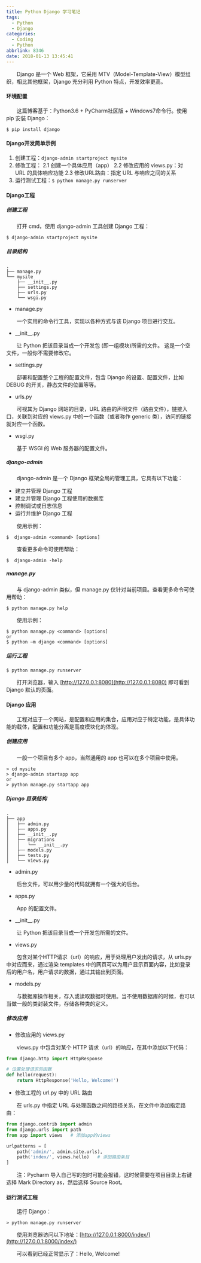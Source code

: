 ```yaml
---
title: Python Django 学习笔记
tags:
  - Python
  - Django
categories: 
  - Coding
  - Python
abbrlink: 8346
date: 2018-01-13 13:45:41
---
```


　　Django 是一个 Web 框架，它采用 MTV（Model-Template-View）模型组织，相比其他框架，Django 充分利用 Python 特点，开发效率更高。

<!--more-->

#### 环境配置

　　这篇博客基于：Python3.6 + PyCharm社区版 + Windows7命令行。使用 pip 安装 Django：

```shell
$ pip install django
```

#### Django开发简单示例

1. 创建工程：`django-admin startproject mysite`
2. 修改工程：
    2.1 创建一个具体应用（app）
    2.2 修改应用的 views.py：对 URL 的具体响应功能
    2.3 修改URL路由：指定 URL 与响应之间的关系
3. 运行测试工程：`$ python manage.py runserver`

#### Django工程

##### 创建工程

　　打开 cmd，使用 django-admin 工具创建 Django 工程：

```shell
$ django-admin startproject mysite
```

##### 目录结构

```
.
├── manage.py
└── mysite
    ├── __init__.py
    ├── settings.py
    ├── urls.py
    └── wsgi.py
```

- manage.py

　　一个实用的命令行工具，实现以各种方式与该 Django 项目进行交互。

- \_\_init\_\_.py

　　让 Python 把该目录当成一个开发包 (即一组模块)所需的文件。 这是一个空文件，一般你不需要修改它。

- settings.py

　　部署和配置整个工程的配置文件，包含 Django 的设置、配置文件，比如 DEBUG 的开关，静态文件的位置等等。

- urls.py

　　可视其为 Django 网站的目录，URL 路由的声明文件（路由文件），链接入口，关联到对应的 views.py 中的一个函数（或者称作 generic 类），访问的链接就对应一个函数。

- wsgi.py

　　基于 WSGI 的 Web 服务器的配置文件。

##### django-admin

　　django-admin 是一个 Django 框架全局的管理工具，它具有以下功能：

- 建立并管理 Django 工程
- 建立并管理 Django 工程使用的数据库
- 控制调试或日志信息
- 运行并维护 Django 工程

　　使用示例：

```
$  django-admin <command> [options]
```

　　查看更多命令可使用帮助：

```
$  django-admin -help
```

##### manage.py

　　与 django-admin 类似，但 manage.py 仅针对当前项目。查看更多命令可使用帮助：

```shell
$ python manage.py help
```

　　使用示例：

```shell
$ python manage.py <command> [options]
or
$ python –m django <command> [options]
```

##### 运行工程

```shell
$ python manage.py runserver
```

　　打开浏览器，输入 [http://127.0.0.1:8080](http://127.0.0.1:8080) 即可看到 Django 默认的页面。

#### Django 应用

　　工程对应于一个网站，是配置和应用的集合，应用对应于特定功能，是具体功能的载体，配置和功能分离是高度模块化的体现。

##### 创建应用

　　一般一个项目有多个 app，当然通用的 app 也可以在多个项目中使用。

```
> cd mysite
> django-admin startapp app
or
> python manage.py startapp app
```

##### Django 目录结构

```
.
├── app
│   ├── admin.py
│   ├── apps.py
│   ├── __init__.py
│   ├── migrations
│   │   └── __init__.py
│   ├── models.py
│   ├── tests.py
│   └── views.py
```

- admin.py

　　后台文件，可以用少量的代码就拥有一个强大的后台。

- apps.py

　　App 的配置文件。

- \_\_init\_\_.py

　　让 Python 把该目录当成一个开发包所需的文件。

- views.py

　　包含对某个HTTP请求（url）的响应，用于处理用户发出的请求，从 urls.py 中对应而来，通过渲染 templates 中的网页可以为用户显示页面内容，比如登录后的用户名，用户请求的数据，通过其输出到页面。

- models.py

　　与数据库操作相关，存入或读取数据时使用。当不使用数据库的时候，也可以当做一般的类封装文件，存储各种类的定义。

##### 修改应用

- 修改应用的 views.py

　　views.py 中包含对某个 HTTP 请求（url）的响应，在其中添加以下代码：

```python
from django.http import HttpResponse

# 设置处理请求的函数
def hello(request):
    return HttpResponse('Hello, Welcome!')
```

- 修改工程的 url.py 中的 URL 路由

　　在 urls.py 中指定 URL 与处理函数之间的路径关系，在文件中添加指定路由：

```python
from django.contrib import admin
from django.urls import path
from app import views   # 添加app的views

urlpatterns = [
    path('admin/', admin.site.urls),
    path('index/', views.hello)   # 添加路由条目
]
```

　　注：Pycharm 导入自己写的包时可能会报错，这时候需要在项目目录上右键选择 Mark Directory as，然后选择 Source Root。

#### 运行测试工程

　　运行 Django：

```shell
> python manage.py runserver
```

　　使用浏览器访问以下地址：[http://127.0.0.1:8000/index/](http://127.0.0.1:8000/index/)

　　可以看到已经正常显示了：Hello, Welcome!
